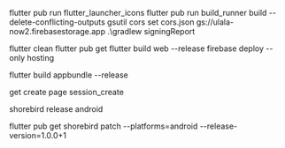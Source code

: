 flutter pub run flutter_launcher_icons
flutter pub run build_runner build --delete-conflicting-outputs
gsutil cors set cors.json gs://ulala-now2.firebasestorage.app
.\gradlew signingReport


flutter clean
flutter pub get
flutter build web --release
firebase deploy --only hosting


flutter build appbundle --release


get create page session_create

shorebird release android


flutter pub get
shorebird patch --platforms=android --release-version=1.0.0+1
